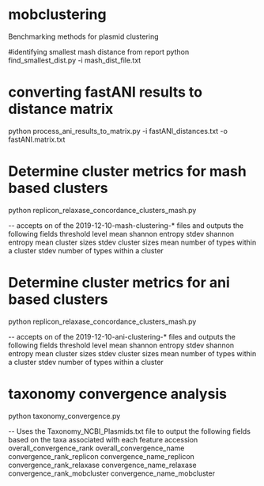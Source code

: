 # mobclustering
Benchmarking methods for plasmid clustering


#identifying smallest mash distance from report
python find_smallest_dist.py -i mash_dist_file.txt 


# converting fastANI results to distance matrix
python process_ani_results_to_matrix.py -i fastANI_distances.txt -o fastANI.matrix.txt

# Determine cluster metrics for mash based clusters
python replicon_relaxase_concordance_clusters_mash.py

-- accepts on of the 2019-12-10-mash-clustering-* files and outputs the following fields
threshold level
mean shannon entropy
stdev shannon entropy
mean cluster sizes 
stdev cluster sizes
mean number of types within a cluster
stdev number of types within a cluster

# Determine cluster metrics for ani based clusters
python replicon_relaxase_concordance_clusters_mash.py

-- accepts on of the 2019-12-10-ani-clustering-* files and outputs the following fields
threshold level
mean shannon entropy
stdev shannon entropy
mean cluster sizes 
stdev cluster sizes
mean number of types within a cluster
stdev number of types within a cluster

# taxonomy convergence analysis
python taxonomy_convergence.py

-- Uses the Taxonomy_NCBI_Plasmids.txt file to output the following fields based on the taxa associated with each feature
accession
overall_convergence_rank
overall_convergence_name
convergence_rank_replicon
convergence_name_replicon
convergence_rank_relaxase
convergence_name_relaxase
convergence_rank_mobcluster
convergence_name_mobcluster